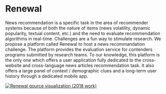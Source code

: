 # Renewal

News recommendation is a specific task in the area of recommender systems because of both the nature of items (news volatility, dynamic popularity, textual content, etc.) and the need to evaluate recommendation algorithms in real-time. Challenges are a fun way to stimulate research. We propose a platform called Renewal to host a news recommandation challenge. The platform provides the evaluation service for contenders programs submitted by research teams. To our knowledge, this platform is the only one which offers a user application fully dedicated to the cross-website and cross-language news articles recommendation task. It also offers a large panel of context / demographic clues and a long-term user history through a dedicated mobile app.


[![Renewal gource visualization (2018 work)](https://img.youtube.com/vi/VID/0.jpg)](https://www.youtube.com/watch?v=0rSm4hqPUJE)
